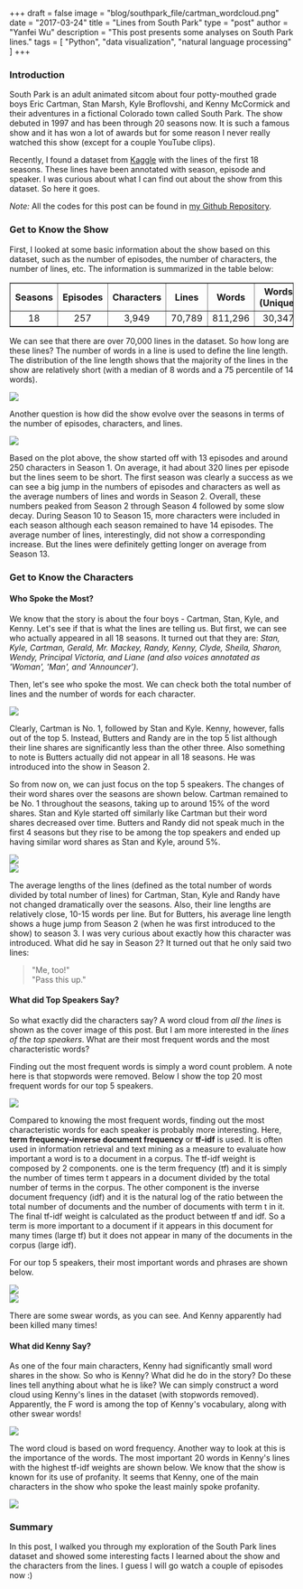 +++
draft = false
image = "blog/southpark_file/cartman_wordcloud.png"
date = "2017-03-24"
title = "Lines from South Park"
type = "post"
author = "Yanfei Wu"
description = "This post presents some analyses on South Park lines."
tags = [
"Python",
"data visualization",
"natural language processing"
]
+++

### Introduction  

South Park is an adult animated sitcom about four potty-mouthed grade boys Eric Cartman, Stan Marsh, Kyle Broflovshi, and Kenny McCormick and their adventures in a fictional Colorado town called South Park. The show debuted in 1997 and has been through 20 seasons now. It is such a famous show and it has won a lot of awards but for some reason I never really watched this show (except for a couple YouTube clips). 

Recently, I found a dataset from [Kaggle](https://www.kaggle.com/tovarischsukhov/southparklines) with the lines of the first 18 seasons. These lines have been annotated with season, episode and speaker. I was curious about what I can find out about the show from this dataset. So here it goes.

*Note:* All the codes for this post can be found in [my Github Repository](https://github.com/yanfei-wu/tv_lines).

### Get to Know the Show  

First, I looked at some basic information about the show based on this dataset, such as the number of episodes, the number of characters, the number of lines, etc. The information is summarized in the table below:  

<div>
<table border="1" align="center">
  <thead>
    <tr align="center">
      <th> Seasons </th>
      <th>  Episodes  </th>
      <th>  Characters  </th>
      <th>  Lines  </th>
      <th>  Words  </th>
      <th>  Words (Unique)  </th>
    </tr>
  </thead>
  <tbody>
    <tr align="center">
      <td width="15%"> 18 </td>
      <td width="15%"> 257 </td>
      <td width="15%"> 3,949 </td>
      <td width="15%"> 70,789 </td>
      <td width="15%"> 811,296 </td>
      <td width="20%"> 30,347 </td>
    </tr>
  </tbody>
</table>
<p> </p>
</div>  

We can see that there are over 70,000 lines in the dataset. So how long are these lines? The number of words in a line is used to define the line length. The distribution of the line length shows that the majority of the lines in the show are relatively short (with a median of 8 words and a 75 percentile of 14 words).   

<img src="../southpark_file/linelength_dist.png" class="img-responsive" style="display: block; margin: auto;" />

Another question is how did the show evolve over the seasons in terms of the number of episodes, characters, and lines.   

<img src="../southpark_file/over_season.png" class="img-responsive" style="display: block; margin: auto;" />

Based on the plot above, the show started off with 13 episodes and around 250 characters in Season 1. On average, it had about 320 lines per episode but the lines seem to be short. The first season was clearly a success as we can see a big jump in the numbers of episodes and characters as well as the average numbers of lines and words in Season 2. Overall, these numbers peaked from Season 2 through Season 4 followed by some slow decay. During Season 10 to Season 15, more characters were included in each season although each season remained to have 14 episodes. The average number of lines, interestingly, did not show a corresponding increase. But the lines were definitely getting longer on average from Season 13.  

### Get to Know the Characters  
#### Who Spoke the Most?

We know that the story is about the four boys - Cartman, Stan, Kyle, and Kenny. Let's see if that is what the lines are telling us. But first, we can see who actually appeared in all 18 seasons. It turned out that they are: *Stan, Kyle, Cartman, Gerald, Mr. Mackey, Randy, Kenny, Clyde, Sheila, Sharon, Wendy, Principal Victoria, and Liane (and also voices annotated as 'Woman', 'Man', and 'Announcer')*. 

Then, let's see who spoke the most. We can check both the total number of lines and the number of words for each character.   

<img src="../southpark_file/topspeaker.png" class="img-responsive" style="display: block; margin: auto;" />

Clearly, Cartman is No. 1, followed by Stan and Kyle. Kenny, however, falls out of the top 5. Instead, Butters and Randy are in the top 5 list although their line shares are significantly less than the other three. Also something to note is Butters actually did not appear in all 18 seasons. He was introduced into the show in Season 2.

So from now on, we can just focus on the top 5 speakers. The changes of their word shares over the seasons are shown below. Cartman remained to be No. 1 throughout the seasons, taking up to around 15% of the word shares. Stan and Kyle started off similarly like Cartman but their word shares decreased over time. Butters and Randy did not speak much in the first 4 seasons but they rise to be among the top speakers and ended up having similar word shares as Stan and Kyle, around 5%.  

<img src="../southpark_file/wordshare.png" class="img-responsive" style="display: block; margin: auto;" />

<img src="../southpark_file/linelength.png" class="img-responsive" style="display: block; margin: auto;" />

The average lengths of the lines (defined as the total number of words divided by total number of lines) for Cartman, Stan, Kyle and Randy have not changed dramatically over the seasons. Also, their line lengths are relatively close, 10-15 words per line. But for Butters, his average line length shows a huge jump from Season 2 (when he was first introduced to the show) to season 3. I was very curious about exactly how this character was introduced. What did he say in Season 2? It turned out that he only said two lines:   

>  "Me, too!"  
>  "Pass this up."  

#### What did Top Speakers Say?  

So what exactly did the characters say? A word cloud from *all the lines* is shown as the cover image of this post. But I am more interested in the *lines of the top speakers*. What are their most frequent words and the most characteristic words?    

Finding out the most frequent words is simply a word count problem. A note here is that stopwords were removed. Below I show the top 20 most frequent words for our top 5 speakers.   

<img src="../southpark_file/frequent_word.png" class="img-responsive" style="display: block; margin: auto;" />

Compared to knowing the most frequent words, finding out the most characteristic words for each speaker is probably more interesting. Here, **term frequency-inverse document frequency** or **tf-idf** is used. It is often used in information retrieval and text mining as a measure to evaluate how important a word is to a document in a corpus. The tf-idf weight is composed by 2 components. one is the term frequency (tf) and it is simply the number of times term t appears in a document divided by the total number of terms in the corpus. The other component is the inverse document frequency (idf) and it is the natural log of the ratio between the total number of documents and the number of documents with term t in it. The final tf-idf weight is calculated as the product between tf and idf. So a term is more important to a document if it appears in this document for many times (large tf) but it does not appear in many of the documents in the corpus (large idf). 

For our top 5 speakers, their most important words and phrases are shown below.  

<img src="../southpark_file/important_word.png" class="img-responsive" style="display: block; margin: auto;" />

<img src="../southpark_file/important_phrase.png" class="img-responsive" style="display: block; margin: auto;" />

There are some swear words, as you can see. And Kenny apparently had been killed many times!  


#### What did Kenny Say? 

As one of the four main characters, Kenny had significantly small word shares in the show. So who is Kenny? What did he do in the story? Do these lines tell anything about what he is like? We can simply construct a word cloud using Kenny's lines in the dataset (with stopwords removed). Apparently, the F word is among the top of Kenny's vocabulary, along with other swear words! 

<img src="../southpark_file/kenny_wordcloud.png" class="img-responsive" style="display: block; margin: auto;" />

The word cloud is based on word frequency. Another way to look at this is the importance of the words. The most important 20 words in Kenny's lines with the highest tf-idf weights are shown below. We know that the show is known for its use of profanity. It seems that Kenny, one of the main characters in the show who spoke the least mainly spoke profanity.  

<img src="../southpark_file/topwords_kenny.png" class="img-responsive" style="display: block; margin: auto;" />

### Summary  
In this post, I walked you through my exploration of the South Park lines dataset and showed some interesting facts I learned about the show and the characters from the lines. I guess I will go watch a couple of episodes now :)

